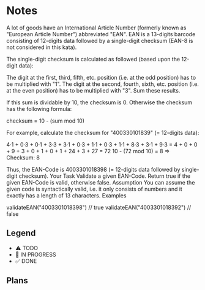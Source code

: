 # Notes
A lot of goods have an International Article Number (formerly known as "European Article Number") abbreviated "EAN". EAN is a 13-digits barcode consisting of 12-digits data followed by a single-digit checksum (EAN-8 is not considered in this kata).

The single-digit checksum is calculated as followed (based upon the 12-digit data):

The digit at the first, third, fifth, etc. position (i.e. at the odd position) has to be multiplied with "1".
The digit at the second, fourth, sixth, etc. position (i.e. at the even position) has to be multiplied with "3".
Sum these results.

If this sum is dividable by 10, the checksum is 0. Otherwise the checksum has the following formula:

checksum = 10 - (sum mod 10)

For example, calculate the checksum for "400330101839" (= 12-digits data):

4·1 + 0·3 + 0·1 + 3·3 + 3·1 + 0·3 + 1·1 + 0·3 + 1·1 + 8·3 + 3·1 + 9·3
= 4 + 0 + 0 + 9 + 3 + 0 + 1 + 0 + 1 + 24 + 3 + 27
= 72
10 - (72 mod 10) = 8 ⇒ Checksum: 8

Thus, the EAN-Code is 4003301018398 (= 12-digits data followed by single-digit checksum).
Your Task
Validate a given EAN-Code. Return true if the given EAN-Code is valid, otherwise false.
Assumption
You can assume the given code is syntactically valid, i.e. it only consists of numbers and it exactly has a length of 13 characters.
Examples

validateEAN("4003301018398") // true
validateEAN("4003301018392") // false

## Legend
- ⚠ TODO
- 🚧 IN PROGRESS
- ✅ DONE

## Plans
